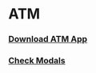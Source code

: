 # ATM

### [Download ATM App](https://raw.githubusercontent.com/rohitakki/ATM/master/app-debug.apk)

### [Check Modals](https://github.com/rohitakki/ATM/tree/master/app/src/main/java/com/rohit/atm/model)
